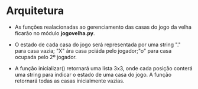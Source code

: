 # Arquitetura

* As funções realacionadas ao gerenciamento das casas do jogo da velha ficarão no módulo **jogovelha.py**.

* O estado de cada casa do jogo será representada  por uma string "." para casa vazia; "X" ára casa pciáda pelo jogador;"o" para casa ocupada pelo 2º jogador.

* A função inicializar() retornará uma lista 3x3, onde cada posição conterá uma string para indicar o estado de uma casa do jogo. A função retornará todas as casas inicialmente vazias.